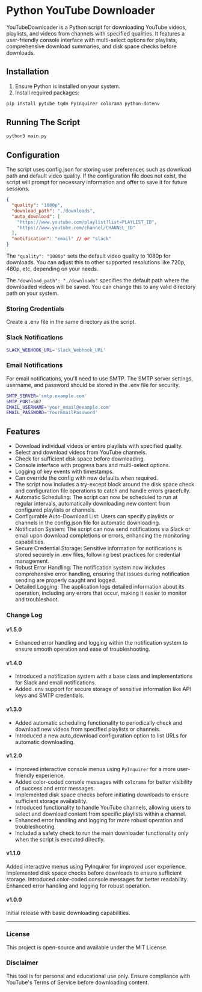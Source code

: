 # Python YouTube Downloader

YouTubeDownloader is a Python script for downloading YouTube videos, playlists, and videos from channels with specified qualities. It features a user-friendly console interface with multi-select options for playlists, comprehensive download summaries, and disk space checks before downloads.

## Installation

1. Ensure Python is installed on your system.
2. Install required packages:

```bash
pip install pytube tqdm PyInquirer colorama python-dotenv
```

## Running The Script
```bash
python3 main.py
```

## Configuration
The script uses config.json for storing user preferences such as download path and default video quality. If the configuration file does not exist, the script will prompt for necessary information and offer to save it for future sessions.

```json
{
  "quality": "1080p",
  "download_path": "./downloads",
  "auto_download": [
    "https://www.youtube.com/playlist?list=PLAYLIST_ID",
    "https://www.youtube.com/channel/CHANNEL_ID"
  ],
  "notification": "email" // or "slack"
}
```

The `"quality": "1080p"` sets the default video quality to 1080p for downloads. You can adjust this to other supported resolutions like 720p, 480p, etc, depending on your needs.

The `"download_path": "./downloads"` specifies the default path where the downloaded videos will be saved. You can change this to any valid directory path on your system.

### Storing Credentials
Create a .env file in the same directory as the script.

### Slack Notifications
```bash
SLACK_WEBHOOK_URL='Slack_Webhook_URL'
```

### Email Notifications
For email notifications, you'll need to use SMTP. The SMTP server settings, username, and password should be stored in the .env file for security.

```bash
SMTP_SERVER='smtp.example.com'
SMTP_PORT=587
EMAIL_USERNAME='your_email@example.com'
EMAIL_PASSWORD='YourEmailPassword'
```

## Features

- Download individual videos or entire playlists with specified quality.
- Select and download videos from YouTube channels.
- Check for sufficient disk space before downloading.
- Console interface with progress bars and multi-select options.
- Logging of key events with timestamps.
- Can override the config with new defaults when required.
- The script now includes a try-except block around the disk space check and configuration file operations to catch and handle errors gracefully.
- Automatic Scheduling: The script can now be scheduled to run at regular intervals, automatically downloading new content from configured playlists or channels.
- Configurable Auto-Download List: Users can specify playlists or channels in the config.json file for automatic downloading.
- Notification System: The script can now send notifications via Slack or email upon download completions or errors, enhancing the monitoring capabilities.
- Secure Credential Storage: Sensitive information for notifications is stored securely in .env files, following best practices for credential management.
- Robust Error Handling: The notification system now includes comprehensive error handling, ensuring that issues during notification sending are properly caught and logged.
- Detailed Logging: The application logs detailed information about its operation, including any errors that occur, making it easier to monitor and troubleshoot.

### Change Log
#### v1.5.0
- Enhanced error handling and logging within the notification system to ensure smooth operation and ease of troubleshooting.

#### v1.4.0
- Introduced a notification system with a base class and implementations for Slack and email notifications.
- Added .env support for secure storage of sensitive information like API keys and SMTP credentials.

#### v1.3.0
- Added automatic scheduling functionality to periodically check and download new videos from specified playlists or channels.
- Introduced a new auto_download configuration option to list URLs for automatic downloading.

#### v1.2.0
- Improved interactive console menus using `PyInquirer` for a more user-friendly experience.
- Added color-coded console messages with `colorama` for better visibility of success and error messages.
- Implemented disk space checks before initiating downloads to ensure sufficient storage availability.
- Introduced functionality to handle YouTube channels, allowing users to select and download content from specific playlists within a channel.
- Enhanced error handling and logging for more robust operation and troubleshooting.
- Included a safety check to run the main downloader functionality only when the script is executed directly.

#### v1.1.0
Added interactive menus using PyInquirer for improved user experience.
Implemented disk space checks before downloads to ensure sufficient storage.
Introduced color-coded console messages for better readability.
Enhanced error handling and logging for robust operation.

#### v1.0.0
Initial release with basic downloading capabilities.

---

### License
This project is open-source and available under the MIT License.

### Disclaimer
This tool is for personal and educational use only. Ensure compliance with YouTube's Terms of Service before downloading content.
